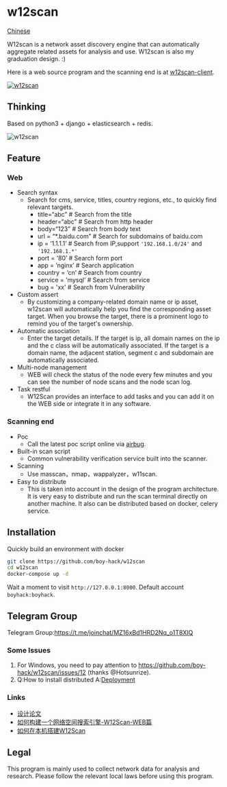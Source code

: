 # w12scan
[Chinese](README-ZH.md)

W12scan is a network asset discovery engine that can automatically aggregate related assets for analysis and use. W12scan is also my graduation design. :)

Here is a web source program and the scanning end is at [w12scan-client](https://github.com/boy-hack/w12scan-client).

[![w12scan](./doc/w12scan-preview.png)](https://x.hacking8.com/content/uploadfile/201902/w12scan-preview-3.mp4)

## Thinking
Based on python3 + django + elasticsearch + redis.

![w12scan](doc/w12scan.jpg)

## Feature

### Web
* Search syntax
    * Search for cms, service, titles, country regions, etc., to quickly find relevant targets.
        - title=“abc” # Search from the title
        - header=“abc” # Search from http header
        - body=“123” # Search from body text
        - url = “*.baidu.com” # Search for subdomains of baidu.com
        - ip = ‘1.1.1.1’ # Search from IP,support `'192.168.1.0/24'` and `'192.168.1.*'`
        - port = ‘80’ # Search form port 
        - app = ’nginx’ # Search application
        - country = ‘cn’ # Search from country
        - service = ‘mysql’ # Search from service
        - bug = 'xx' # Search from Vulnerability
* Custom assert
    * By customizing a company-related domain name or ip asset, w12scan will automatically help you find the corresponding asset target. When you browse the target, there is a prominent logo to remind you of the target's ownership.
* Automatic association
    * Enter the target details. If the target is ip, all domain names on the ip and the c class will be automatically associated. If the target is a domain name, the adjacent station, segment c and subdomain are automatically associated.
* Multi-node management
    * WEB will check the status of the node every few minutes and you can see the number of node scans and the node scan log.
* Task restful
    * W12Scan provides an interface to add tasks and you can add it on the WEB side or integrate it in any software.

### Scanning end
* Poc
    * Call the latest poc script online via [airbug](https://github.com/boy-hack/airbug).
* Built-in scan script
    * Common vulnerability verification service built into the scanner.
* Scanning
    * Use masscan，nmap，wappalyzer，w11scan.
* Easy to distribute
    * This is taken into account in the design of the program architecture. It is very easy to distribute and run the scan terminal directly on another machine. It also can be distributed based on docker, celery service.

## Installation
Quickly build an environment with docker
```bash
git clone https://github.com/boy-hack/w12scan
cd w12scan
docker-compose up -d
```
Wait a moment to visit `http://127.0.0.1:8000`.
Default account `boyhack:boyhack`.
## Telegram Group
Telegram Group:https://t.me/joinchat/MZ16xBd1HRD2Nq_o1T8XIQ
### Some Issues
1. For Windows, you need to pay attention to https://github.com/boy-hack/w12scan/issues/12 (thanks @Hotsunrize).  
2. Q:How to install distributed A:[Deployment](./doc/DEPLOYMENT1.md)

### Links
- [设计论文](./doc/网络资产发现引擎的设计.docx)
- [如何构建一个网络空间搜索引擎-W12Scan-WEB篇](https://x.hacking8.com/post-340.html)
- [如何在本机搭建W12Scan](https://x.hacking8.com/post-342.html)

## Legal
This program is mainly used to collect network data for analysis and research. Please follow the relevant local laws before using this program.
